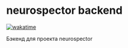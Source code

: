 # neurospector backend
[![wakatime](https://wakatime.com/badge/github/kirillbiktya/neurospector_backend.svg)](https://wakatime.com/badge/github/kirillbiktya/neurospector_backend)

Бэкенд для проекта neurospector